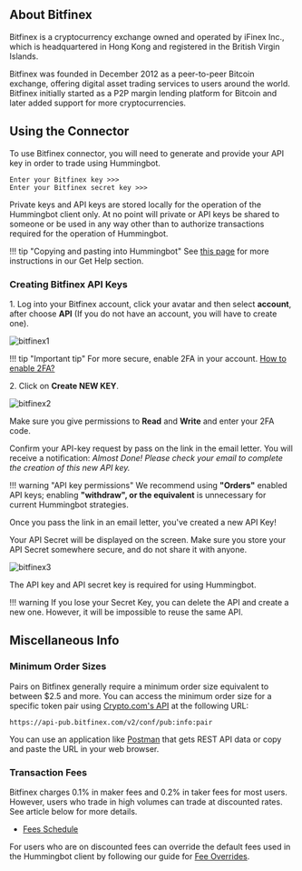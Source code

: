 ## About Bitfinex

Bitfinex is a cryptocurrency exchange owned and operated by iFinex Inc., which is headquartered in Hong Kong and registered in the British Virgin Islands.   

Bitfinex was founded in December 2012 as a peer-to-peer Bitcoin exchange, offering digital asset trading services to users around the world. Bitfinex initially started as a P2P margin lending platform for Bitcoin and later added support for more cryptocurrencies. 

## Using the Connector

To use Bitfinex connector, you will need to generate and provide your API key in order to trade using Hummingbot.

```
Enter your Bitfinex key >>>
Enter your Bitfinex secret key >>>
```

Private keys and API keys are stored locally for the operation of the Hummingbot client only.
 At no point will private or API keys be shared to someone or be used in any way other 
 than to authorize transactions required for the operation of Hummingbot.

!!! tip "Copying and pasting into Hummingbot"
    See [this page](https://docs.hummingbot.io/support/how-to/#how-do-i-copy-and-paste-in-docker-toolbox-windows) for more instructions in our Get Help section.

### Creating Bitfinex API Keys

1\. Log into your Bitfinex account, click your avatar and then select **account**, after choose **API** (If you do not have an account, you will have to create one).

![bitfinex1](/assets/img/bitfinex1.png)

!!! tip "Important tip"
    For more secure, enable 2FA in your account. [How to enable 2FA?](https://support.bitfinex.com/hc/en-us/articles/115003340249-Google-Authenticator-2FA-Setup)

2\. Click on **Create NEW KEY**.

![bitfinex2](/assets/img/bitfinex2.png)

Make sure you give permissions to **Read** and **Write** and enter your 2FA code.

Confirm your API-key request by pass on the link in the email letter. You will receive a notification: _Almost Done! Please check your email to complete the creation of this new API key._

!!! warning "API key permissions"
    We recommend using **"Orders"** enabled API keys; enabling **"withdraw", or the equivalent** is unnecessary for current Hummingbot strategies.



Once you pass the link in an email letter, you've created a new API Key!

Your API Secret will be displayed on the screen. Make sure you store your API Secret somewhere secure, and do not share it with anyone.

![bitfinex3](/assets/img/bitfinex3.png)


The API key and API secret key is required for using Hummingbot.

!!! warning
    If you lose your Secret Key, you can delete the API and create a new one. However, it will be impossible to reuse the same API.

## Miscellaneous Info

### Minimum Order Sizes

Pairs on Bitfinex generally require a minimum order size equivalent to between $2.5 and more. You can access the minimum order size for a specific token pair using [Crypto.com's API](https://exchange-docs.crypto.com/#public-get-instruments) at the following URL:


```
https://api-pub.bitfinex.com/v2/conf/pub:info:pair
```

You can use an application like [Postman](https://www.postman.com/) that gets REST API data or copy and paste the URL in your web browser.



### Transaction Fees

Bitfinex charges 0.1% in maker fees and 0.2% in taker fees for most users. However, users who trade in high volumes can trade at discounted rates. See article below for more details.

- [Fees Schedule](https://www.bitfinex.com/fees)

For users who are on discounted fees can override the default fees used in the Hummingbot client by following our guide for [Fee Overrides](/advanced/fee-overrides/).
